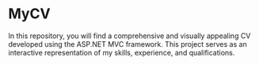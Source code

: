# MyCV
In this repository, you will find a comprehensive and visually appealing CV developed using the ASP.NET MVC framework. This project serves as an interactive representation of my skills, experience, and qualifications.

